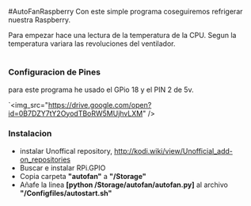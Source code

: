 #AutoFanRaspberry
Con este simple programa coseguiremos refrigerar nuestra Raspberry.

Para empezar hace una lectura de la temperatura de la CPU.
Segun la temperatura variara las revoluciones del ventilador.
#
### Configuracion de Pines

para este programa he usado el GPio 18 y el PIN 2 de 5v.

`<img_src="https://drive.google.com/open?id=0B7DZY7tY2OyodTBoRW5MUjhvLXM" />

### Instalacion

- instalar Unoffical repository, http://kodi.wiki/view/Unofficial_add-on_repositories
- Buscar e instalar RPi.GPIO
- Copia carpeta **"autofan"** a **"/Storage"**
- Añafe la linea **[python /Storage/autofan/autofan.py]** al archivo **"/Configfiles/autostart.sh"**


